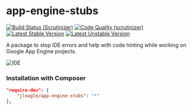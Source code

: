 # app-engine-stubs

[![Build Status (Scrutinizer)](https://scrutinizer-ci.com/g/Jleagle/app-engine-stubs/badges/build.png)](https://scrutinizer-ci.com/g/Jleagle/app-engine-stubs)
[![Code Quality (scrutinizer)](https://scrutinizer-ci.com/g/Jleagle/app-engine-stubs/badges/quality-score.png)](https://scrutinizer-ci.com/g/Jleagle/app-engine-stubs)
[![Latest Stable Version](https://poser.pugx.org/Jleagle/app-engine-stubs/v/stable.png)](https://packagist.org/packages/Jleagle/app-engine-stubs)
[![Latest Unstable Version](https://poser.pugx.org/Jleagle/app-engine-stubs/v/unstable.png)](https://packagist.org/packages/Jleagle/app-engine-stubs)

A package to stop IDE errors and help with code hinting while working on Google App Engine projects.

![IDE](http://i.imgur.com/PTHs0gD.png)

### Installation with Composer

```json
"require-dev": {
	"jleagle/app-engine-stubs": "*"
},
```
